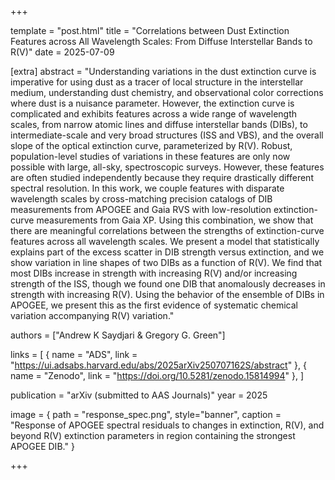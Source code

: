 +++

template = "post.html"
title = "Correlations between Dust Extinction Features across All Wavelength Scales: From Diffuse Interstellar Bands to R(V)"
date = 2025-07-09

[extra]
abstract = "Understanding variations in the dust extinction curve is imperative for using dust as a tracer of local structure in the interstellar medium, understanding dust chemistry, and observational color corrections where dust is a nuisance parameter. However, the extinction curve is complicated and exhibits features across a wide range of wavelength scales, from narrow atomic lines and diffuse interstellar bands (DIBs), to intermediate-scale and very broad structures (ISS and VBS), and the overall slope of the optical extinction curve, parameterized by R(V). Robust, population-level studies of variations in these features are only now possible with large, all-sky, spectroscopic surveys. However, these features are often studied independently because they require drastically different spectral resolution. In this work, we couple features with disparate wavelength scales by cross-matching precision catalogs of DIB measurements from APOGEE and Gaia RVS with low-resolution extinction-curve measurements from Gaia XP. Using this combination, we show that there are meaningful correlations between the strengths of extinction-curve features across all wavelength scales. We present a model that statistically explains part of the excess scatter in DIB strength versus extinction, and we show variation in line shapes of two DIBs as a function of R(V). We find that most DIBs increase in strength with increasing R(V) and/or increasing strength of the ISS, though we found one DIB that anomalously decreases in strength with increasing R(V). Using the behavior of the ensemble of DIBs in APOGEE, we present this as the first evidence of systematic chemical variation accompanying R(V) variation."

authors = ["Andrew K Saydjari & Gregory G. Green"]

links = [
    { name = "ADS", link = "https://ui.adsabs.harvard.edu/abs/2025arXiv250707162S/abstract" },
    { name = "Zenodo", link = "https://doi.org/10.5281/zenodo.15814994" },
]

publication = "arXiv (submitted to AAS Journals)"
year = 2025

image = { path = "response_spec.png", style="banner", caption = "Response of APOGEE spectral residuals to changes in extinction, R(V), and beyond R(V) extinction parameters in region containing the strongest APOGEE DIB." }

+++

